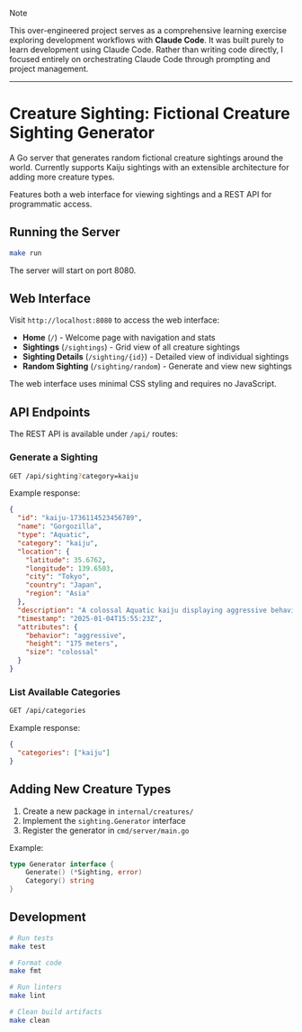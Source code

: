 > [!NOTE]
> This over-engineered project serves as a comprehensive learning exercise exploring development workflows with **Claude Code**. It was built purely to learn development using Claude Code. Rather than writing code directly, I focused entirely on orchestrating Claude Code through prompting and project management.

---

# Creature Sighting: Fictional Creature Sighting Generator

A Go server that generates random fictional creature sightings around the world. Currently supports Kaiju sightings with an extensible architecture for adding more creature types.

Features both a web interface for viewing sightings and a REST API for programmatic access.

## Running the Server

```bash
make run
```

The server will start on port 8080.

## Web Interface

Visit `http://localhost:8080` to access the web interface:

- **Home** (`/`) - Welcome page with navigation and stats
- **Sightings** (`/sightings`) - Grid view of all creature sightings
- **Sighting Details** (`/sighting/{id}`) - Detailed view of individual sightings
- **Random Sighting** (`/sighting/random`) - Generate and view new sightings

The web interface uses minimal CSS styling and requires no JavaScript.

## API Endpoints

The REST API is available under `/api/` routes:

### Generate a Sighting
```bash
GET /api/sighting?category=kaiju
```

Example response:
```json
{
  "id": "kaiju-1736114523456789",
  "name": "Gorgozilla",
  "type": "Aquatic",
  "category": "kaiju",
  "location": {
    "latitude": 35.6762,
    "longitude": 139.6503,
    "city": "Tokyo",
    "country": "Japan",
    "region": "Asia"
  },
  "description": "A colossal Aquatic kaiju displaying aggressive behavior",
  "timestamp": "2025-01-04T15:55:23Z",
  "attributes": {
    "behavior": "aggressive",
    "height": "175 meters",
    "size": "colossal"
  }
}
```

### List Available Categories
```bash
GET /api/categories
```

Example response:
```json
{
  "categories": ["kaiju"]
}
```

## Adding New Creature Types

1. Create a new package in `internal/creatures/`
2. Implement the `sighting.Generator` interface
3. Register the generator in `cmd/server/main.go`

Example:
```go
type Generator interface {
    Generate() (*Sighting, error)
    Category() string
}
```

## Development

```bash
# Run tests
make test

# Format code
make fmt

# Run linters
make lint

# Clean build artifacts
make clean
```
